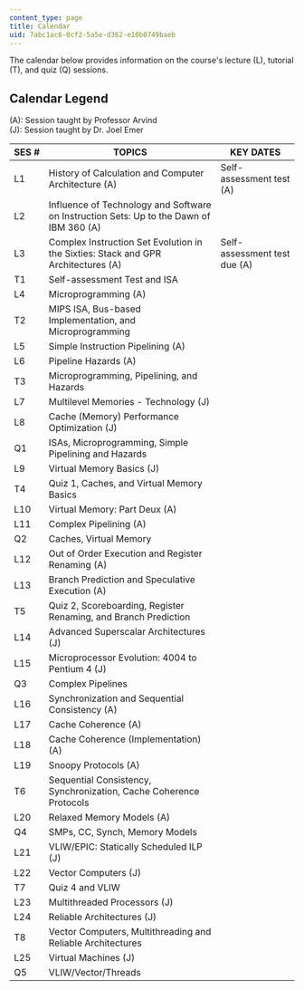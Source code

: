 ```yaml
---
content_type: page
title: Calendar
uid: 7abc1ac6-0cf2-5a5e-d362-e10b0749baeb
---
```


The calendar below provides information on the course's lecture (L), tutorial (T), and quiz (Q) sessions.

Calendar Legend
---------------

(A): Session taught by Professor Arvind  
(J): Session taught by Dr. Joel Emer

| SES # | TOPICS | KEY DATES |
| --- | --- | --- |
| L1 | History of Calculation and Computer Architecture (A) | Self-assessment test (A) |
| L2 | Influence of Technology and Software on Instruction Sets: Up to the Dawn of IBM 360 (A) |  |
| L3 | Complex Instruction Set Evolution in the Sixties: Stack and GPR Architectures (A) | Self-assessment test due (A) |
| T1 | Self-assessment Test and ISA |  |
| L4 | Microprogramming (A) |  |
| T2 | MIPS ISA, Bus-based Implementation, and Microprogramming |  |
| L5 | Simple Instruction Pipelining (A) |  |
| L6 | Pipeline Hazards (A) |  |
| T3 | Microprogramming, Pipelining, and Hazards |  |
| L7 | Multilevel Memories - Technology (J) |  |
| L8 | Cache (Memory) Performance Optimization (J) |  |
| Q1 | ISAs, Microprogramming, Simple Pipelining and Hazards |  |
| L9 | Virtual Memory Basics (J) |  |
| T4 | Quiz 1, Caches, and Virtual Memory Basics |  |
| L10 | Virtual Memory: Part Deux (A) |  |
| L11 | Complex Pipelining (A) |  |
| Q2 | Caches, Virtual Memory |  |
| L12 | Out of Order Execution and Register Renaming (A) |  |
| L13 | Branch Prediction and Speculative Execution (A) |  |
| T5 | Quiz 2, Scoreboarding, Register Renaming, and Branch Prediction |  |
| L14 | Advanced Superscalar Architectures (J) |  |
| L15 | Microprocessor Evolution: 4004 to Pentium 4 (J) |  |
| Q3 | Complex Pipelines |  |
| L16 | Synchronization and Sequential Consistency (A) |  |
| L17 | Cache Coherence (A) |  |
| L18 | Cache Coherence (Implementation) (A) |  |
| L19 | Snoopy Protocols (A) |  |
| T6 | Sequential Consistency, Synchronization, Cache Coherence Protocols |  |
| L20 | Relaxed Memory Models (A) |  |
| Q4 | SMPs, CC, Synch, Memory Models |  |
| L21 | VLIW/EPIC: Statically Scheduled ILP (J) |  |
| L22 | Vector Computers (J) |  |
| T7 | Quiz 4 and VLIW |  |
| L23 | Multithreaded Processors (J) |  |
| L24 | Reliable Architectures (J) |  |
| T8 | Vector Computers, Multithreading and Reliable Architectures |  |
| L25 | Virtual Machines (J) |  |
| Q5 | VLIW/Vector/Threads |